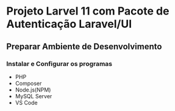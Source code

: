 # Projeto Larvel 11 com Pacote de Autenticação Laravel/UI

## Preparar Ambiente de Desenvolvimento

### Instalar e Configurar os programas

 - PHP
 - Composer
 - Node.js(NPM)
 - MySQL Server
 - VS Code









